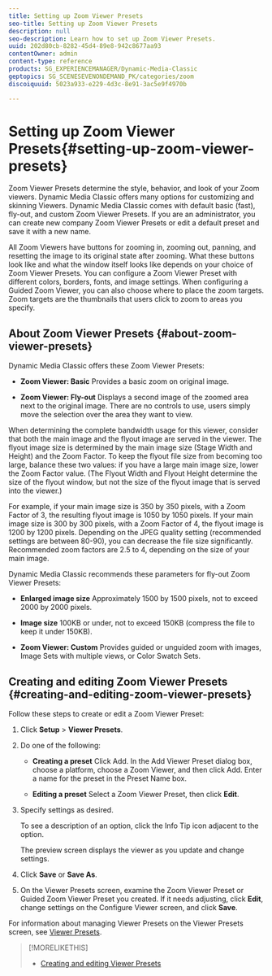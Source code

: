 ```yaml
---
title: Setting up Zoom Viewer Presets
seo-title: Setting up Zoom Viewer Presets
description: null
seo-description: Learn how to set up Zoom Viewer Presets.
uuid: 202d80cb-8282-45d4-89e8-942c8677aa93
contentOwner: admin
content-type: reference
products: SG_EXPERIENCEMANAGER/Dynamic-Media-Classic
geptopics: SG_SCENESEVENONDEMAND_PK/categories/zoom
discoiquuid: 5023a933-e229-4d3c-8e91-3ac5e9f4970b

---
```


# Setting up Zoom Viewer Presets{#setting-up-zoom-viewer-presets}

Zoom Viewer Presets determine the style, behavior, and look of your Zoom viewers. Dynamic Media Classic offers many options for customizing and skinning Viewers. Dynamic Media Classic comes with default basic (fast), fly-out, and custom Zoom Viewer Presets. If you are an administrator, you can create new company Zoom Viewer Presets or edit a default preset and save it with a new name.

All Zoom Viewers have buttons for zooming in, zooming out, panning, and resetting the image to its original state after zooming. What these buttons look like and what the window itself looks like depends on your choice of Zoom Viewer Presets. You can configure a Zoom Viewer Preset with different colors, borders, fonts, and image settings. When configuring a Guided Zoom Viewer, you can also choose where to place the zoom targets. Zoom targets are the thumbnails that users click to zoom to areas you specify.

## About Zoom Viewer Presets {#about-zoom-viewer-presets}

Dynamic Media Classic offers these Zoom Viewer Presets:

* **Zoom Viewer: Basic**
Provides a basic zoom on original image.

* **Zoom Viewer: Fly-out**
Displays a second image of the zoomed area next to the original image. There are no controls to use, users simply move the selection over the area they want to view.

When determining the complete bandwidth usage for this viewer, consider that both the main image and the flyout image are served in the viewer. The flyout image size is determined by the main image size (Stage Width and Height) and the Zoom Factor. To keep the flyout file size from becoming too large, balance these two values: if you have a large main image size, lower the Zoom Factor value. (The Flyout Width and Flyout Height determine the size of the flyout window, but not the size of the flyout image that is served into the viewer.)

For example, if your main image size is 350 by 350 pixels, with a Zoom Factor of 3, the resulting flyout image is 1050 by 1050 pixels. If your main image size is 300 by 300 pixels, with a Zoom Factor of 4, the flyout image is 1200 by 1200 pixels. Depending on the JPEG quality setting (recommended settings are between 80-90), you can decrease the file size significantly. Recommended zoom factors are 2.5 to 4, depending on the size of your main image.

Dynamic Media Classic recommends these parameters for fly-out Zoom Viewer Presets:

* **Enlarged image size**
Approximately 1500 by 1500 pixels, not to exceed 2000 by 2000 pixels.

* **Image size**
100KB or under, not to exceed 150KB (compress the file to keep it under 150KB).

* **Zoom Viewer: Custom**
Provides guided or unguided zoom with images, Image Sets with multiple views, or Color Swatch Sets.

## Creating and editing Zoom Viewer Presets {#creating-and-editing-zoom-viewer-presets}

Follow these steps to create or edit a Zoom Viewer Preset:

1. Click **Setup** &gt; **Viewer Presets**.
1. Do one of the following:

   * **Creating a preset**
   Click Add. In the Add Viewer Preset dialog box, choose a platform, choose a Zoom Viewer, and then click Add. Enter a name for the preset in the Preset Name box.

   * **Editing a preset**
   Select a Zoom Viewer Preset, then click **Edit**.

1. Specify settings as desired.

   To see a description of an option, click the Info Tip icon adjacent to the option.

   The preview screen displays the viewer as you update and change settings.

1. Click **Save** or **Save As**.
1. On the Viewer Presets screen, examine the Zoom Viewer Preset or Guided Zoom Viewer Preset you created. If it needs adjusting, click **Edit**, change settings on the Configure Viewer screen, and click **Save**.

For information about managing Viewer Presets on the Viewer Presets screen, see [Viewer Presets](application-setup.md#viewer_presets).

>[!MORELIKETHIS]
>
>* [Creating and editing Viewer Presets](application-setup.md#adding_and_editing_viewer_presets)
